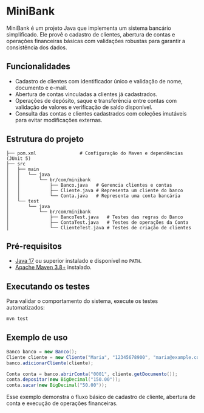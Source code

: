 # MiniBank

MiniBank é um projeto Java que implementa um sistema bancário simplificado. Ele provê o
cadastro de clientes, abertura de contas e operações financeiras básicas com validações
robustas para garantir a consistência dos dados.

## Funcionalidades
- Cadastro de clientes com identificador único e validação de nome, documento e e-mail.
- Abertura de contas vinculadas a clientes já cadastrados.
- Operações de depósito, saque e transferência entre contas com validação de valores e
  verificação de saldo disponível.
- Consulta das contas e clientes cadastrados com coleções imutáveis para evitar
  modificações externas.

## Estrutura do projeto
```
├── pom.xml                # Configuração do Maven e dependências (JUnit 5)
├── src
│   ├── main
│   │   └── java
│   │       └── br/com/minibank
│   │           ├── Banco.java   # Gerencia clientes e contas
│   │           ├── Cliente.java # Representa um cliente do banco
│   │           └── Conta.java   # Representa uma conta bancária
│   └── test
│       └── java
│           └── br/com/minibank
│               ├── BancoTest.java   # Testes das regras do Banco
│               ├── ContaTest.java   # Testes de operações da Conta
│               └── ClienteTest.java # Testes de criação de clientes
```

## Pré-requisitos
- [Java 17](https://adoptium.net/) ou superior instalado e disponível no `PATH`.
- [Apache Maven 3.8+](https://maven.apache.org/) instalado.

## Executando os testes
Para validar o comportamento do sistema, execute os testes automatizados:

```bash
mvn test
```

## Exemplo de uso
```java
Banco banco = new Banco();
Cliente cliente = new Cliente("Maria", "12345678900", "maria@example.com");
banco.adicionarCliente(cliente);

Conta conta = banco.abrirConta("0001", cliente.getDocumento());
conta.depositar(new BigDecimal("150.00"));
conta.sacar(new BigDecimal("50.00"));
```

Esse exemplo demonstra o fluxo básico de cadastro de cliente, abertura de conta e
execução de operações financeiras.
